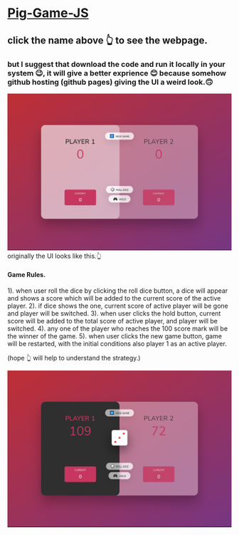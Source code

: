 # [Pig-Game-JS](https://noorali-180.github.io/Pig-Game-JS/)
## click the name above 👆 to see the webpage.
### but I suggest that download the code and run it locally in your system 😉, it will give a better exprience 😊 because somehow github hosting (github pages) giving the UI a weird look.🙃

<img src = "screenshot_1.PNG" >
originally the UI looks like this.👆

#### Game Rules.
1). when user roll the dice by clicking the roll dice button, a dice will appear and shows a score which will be added to the current score of the active player.
2). if dice shows the one, current score of active player will be gone and player will be switched.
3). when user clicks the hold button, current score will be added to the total score of active player, and player will be switched.
4). any one of the player who reaches the 100 score mark will be the winner of the game.
5). when user clicks the new game button, game will be restarted, with the initial conditions also player 1 as an active player.

(hope 👆 will help to understand the strategy.)

<img src = "screenshot_2.PNG" >

